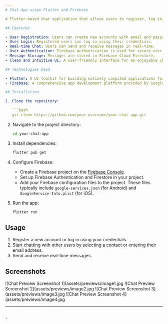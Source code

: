```yaml
---
# Chat App usign Flutter and Firebase

A Flutter-based chat application that allows users to register, log in, and exchange messages in real-time using Firebase Authentication and Cloud Firestore.

## Features

- User Registration: Users can create new accounts with email and password.
- User Login: Registered users can log in using their credentials.
- Real-time Chat: Users can send and receive messages in real-time.
- User Authentication: Firebase Authentication is used for secure user authentication.
- Message Storage: Messages are stored in Firebase Cloud Firestore.
- Clean and Intuitive UI: A user-friendly interface for an enjoyable chat experience.

## Technologies Used

- Flutter: A UI toolkit for building natively compiled applications for mobile, web, and desktop.
- Firebase: A comprehensive app development platform provided by Google.

## Installation

1. Clone the repository:

   ```bash
   git clone https://github.com/your-username/your-chat-app.git
   ```

2. Navigate to the project directory:

   ```bash
   cd your-chat-app
   ```

3. Install dependencies:

   ```bash
   flutter pub get
   ```

4. Configure Firebase:
   
   - Create a Firebase project on the [Firebase Console](https://console.firebase.google.com/).
   - Set up Firebase Authentication and Firestore in your project.
   - Add your Firebase configuration files to the project. These files typically include `google-services.json` (for Android) and `GoogleService-Info.plist` (for iOS).
   
5. Run the app:

   ```bash
   flutter run
   ```

## Usage

1. Register a new account or log in using your credentials.
2. Start chatting with other users by selecting a contact or entering their email address.
3. Send and receive real-time messages.

## Screenshots

![Chat Preview Screenshot 1](assets/previews/image1.jpg
![Chat Preview Screenshot 2](assets/previews/image2.jpg
![Chat Preview Screenshot 3](assets/previews/image3.jpg
![Chat Preview Screenshot 4](assets/previews/image4.jpg

---
```

.